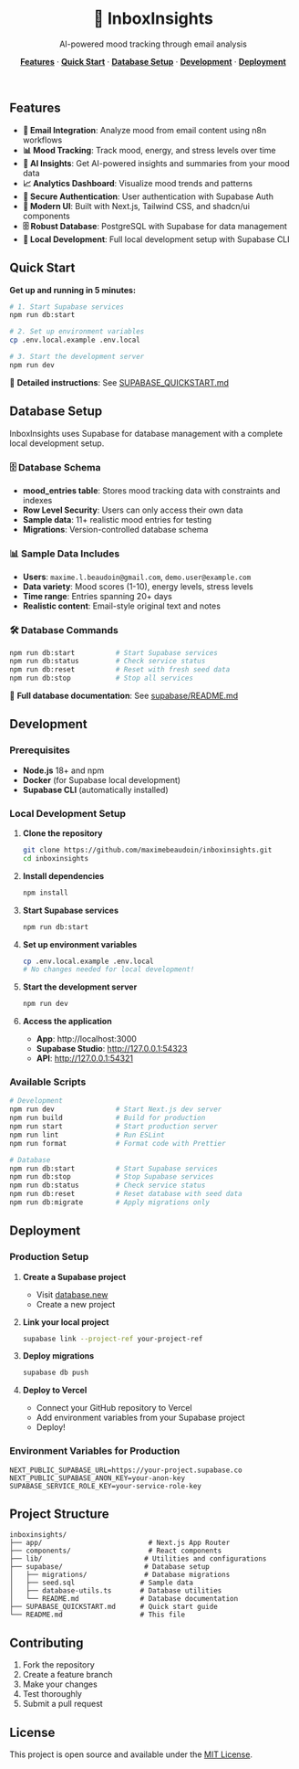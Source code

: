 <h1 align="center">📧 InboxInsights</h1>

<p align="center">
 AI-powered mood tracking through email analysis
</p>

<p align="center">
  <a href="#features"><strong>Features</strong></a> ·
  <a href="#quick-start"><strong>Quick Start</strong></a> ·
  <a href="#database-setup"><strong>Database Setup</strong></a> ·
  <a href="#development"><strong>Development</strong></a> ·
  <a href="#deployment"><strong>Deployment</strong></a>
</p>
<br/>

## Features

- **📧 Email Integration**: Analyze mood from email content using n8n workflows
- **📊 Mood Tracking**: Track mood, energy, and stress levels over time
- **🤖 AI Insights**: Get AI-powered insights and summaries from your mood data
- **📈 Analytics Dashboard**: Visualize mood trends and patterns
- **🔐 Secure Authentication**: User authentication with Supabase Auth
- **🎨 Modern UI**: Built with Next.js, Tailwind CSS, and shadcn/ui components
- **🗄️ Robust Database**: PostgreSQL with Supabase for data management
- **🚀 Local Development**: Full local development setup with Supabase CLI

## Quick Start

**Get up and running in 5 minutes:**

```bash
# 1. Start Supabase services
npm run db:start

# 2. Set up environment variables
cp .env.local.example .env.local

# 3. Start the development server
npm run dev
```

📖 **Detailed instructions**: See [SUPABASE_QUICKSTART.md](./SUPABASE_QUICKSTART.md)

## Database Setup

InboxInsights uses Supabase for database management with a complete local development setup.

### 🗄️ Database Schema

- **mood_entries table**: Stores mood tracking data with constraints and indexes
- **Row Level Security**: Users can only access their own data
- **Sample data**: 11+ realistic mood entries for testing
- **Migrations**: Version-controlled database schema

### 📊 Sample Data Includes

- **Users**: `maxime.l.beaudoin@gmail.com`, `demo.user@example.com`
- **Data variety**: Mood scores (1-10), energy levels, stress levels
- **Time range**: Entries spanning 20+ days
- **Realistic content**: Email-style original text and notes

### 🛠️ Database Commands

```bash
npm run db:start          # Start Supabase services
npm run db:status         # Check service status
npm run db:reset          # Reset with fresh seed data
npm run db:stop           # Stop all services
```

📖 **Full database documentation**: See [supabase/README.md](./supabase/README.md)

## Development

### Prerequisites

- **Node.js** 18+ and npm
- **Docker** (for Supabase local development)
- **Supabase CLI** (automatically installed)

### Local Development Setup

1. **Clone the repository**

   ```bash
   git clone https://github.com/maximebeaudoin/inboxinsights.git
   cd inboxinsights
   ```

2. **Install dependencies**

   ```bash
   npm install
   ```

3. **Start Supabase services**

   ```bash
   npm run db:start
   ```

4. **Set up environment variables**

   ```bash
   cp .env.local.example .env.local
   # No changes needed for local development!
   ```

5. **Start the development server**

   ```bash
   npm run dev
   ```

6. **Access the application**
   - **App**: http://localhost:3000
   - **Supabase Studio**: http://127.0.0.1:54323
   - **API**: http://127.0.0.1:54321

### Available Scripts

```bash
# Development
npm run dev               # Start Next.js dev server
npm run build             # Build for production
npm run start             # Start production server
npm run lint              # Run ESLint
npm run format            # Format code with Prettier

# Database
npm run db:start          # Start Supabase services
npm run db:stop           # Stop Supabase services
npm run db:status         # Check service status
npm run db:reset          # Reset database with seed data
npm run db:migrate        # Apply migrations only
```

## Deployment

### Production Setup

1. **Create a Supabase project**

   - Visit [database.new](https://database.new)
   - Create a new project

2. **Link your local project**

   ```bash
   supabase link --project-ref your-project-ref
   ```

3. **Deploy migrations**

   ```bash
   supabase db push
   ```

4. **Deploy to Vercel**
   - Connect your GitHub repository to Vercel
   - Add environment variables from your Supabase project
   - Deploy!

### Environment Variables for Production

```env
NEXT_PUBLIC_SUPABASE_URL=https://your-project.supabase.co
NEXT_PUBLIC_SUPABASE_ANON_KEY=your-anon-key
SUPABASE_SERVICE_ROLE_KEY=your-service-role-key
```

## Project Structure

```
inboxinsights/
├── app/                          # Next.js App Router
├── components/                   # React components
├── lib/                         # Utilities and configurations
├── supabase/                    # Database setup
│   ├── migrations/              # Database migrations
│   ├── seed.sql                # Sample data
│   ├── database-utils.ts       # Database utilities
│   └── README.md               # Database documentation
├── SUPABASE_QUICKSTART.md      # Quick start guide
└── README.md                   # This file
```

## Contributing

1. Fork the repository
2. Create a feature branch
3. Make your changes
4. Test thoroughly
5. Submit a pull request

## License

This project is open source and available under the [MIT License](LICENSE).
